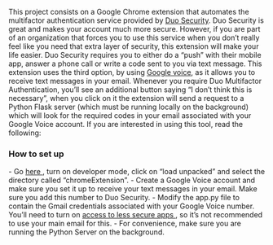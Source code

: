 This project consists on a Google Chrome extension that automates the multifactor 
authentication service provided by <a href=”https://duo.com/”>Duo Security</a>.
Duo Security is great and makes your account much more secure. However, if you are part of an organization that forces you to use this service when you don’t really feel like you need that extra layer of security, this extension will make your life easier. 
Duo Security requires you to either do a “push” with their mobile app, answer a phone call or write a code sent to you via text message. This extension uses the third option, by using  <a href=”https://voice.google.com/”>Google voice</a>,  as it allows you to receive text messages in your email. 
Whenever you require Duo Multifactor Authentication, you’ll see an additional button saying “I don’t think this is necessary”, when you click on it the extension will send a request to a Python Flask server (which must be running locally on the background) which will look for the required codes in your email associated with your Google Voice account.
If you are interested in using this tool, read the following:
<h3> How to set up </h3>
-	Go <a href=”chrome://extensions/”>here </a>, turn on developer mode, click on “load unpacked” and select the directory called “chromeExtension”. 
-	Create a Google Voice account and make sure you set it up to receive your text messages in your email. Make sure you add this number to Duo Security.
-	Modify the app.py file to contain the Gmail credentials associated with your Google Voice number. You’ll need to turn on <a href=”https://www.google.com/settings/security/lesssecureapps”> access to less secure apps </a>, so it’s not recommended to use your main email for this.
-	For convenience, make sure you are running the Python Server on the background. 
